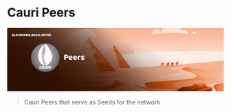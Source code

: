# Cauri Peers

<p align="center">
    <img src="https://github.com/cauriland/peers/raw/main/banner.png" />
</p>

> Cauri Peers that serve as Seeds for the network.
